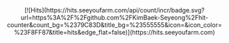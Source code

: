 <div align=center>
[![Hits](https://hits.seeyoufarm.com/api/count/incr/badge.svg?url=https%3A%2F%2Fgithub.com%2FKimBaek-Seyeong%2Fhit-counter&count_bg=%2379C83D&title_bg=%23555555&icon=&icon_color=%23F8FF87&title=hits&edge_flat=false)](https://hits.seeyoufarm.com)
</div>
